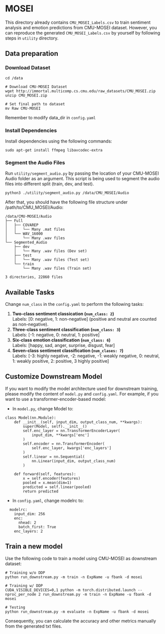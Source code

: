 # MOSEI

This directory already contains `CMU_MOSEI_Labels.csv` to train 
sentiment analysis and emotion predictions from CMU-MOSEI dataset. 
However, you can reproduce the generated `CMU_MOSEI_Labels.csv` by yourself 
by following steps in `utility` directory.


## Data preparation

### Download Dataset

```bash=
cd /data

# Download CMU-MOSEI Dataset
wget http://immortal.multicomp.cs.cmu.edu/raw_datasets/CMU_MOSEI.zip
unzip CMU_MOSEI.zip 

# Set final path to dataset
mv Raw CMU-MOSEI
```
Remember to modify data_dir in `config.yaml`

### Install Dependencies

Install dependencies using the following commands:
```bash=
sudo apt-get install ffmpeg libavcodec-extra
```

### Segment the Audio Files

Run `utility/segment_audio.py` by passing the location of your CMU-MOSEI Audio folder as an argument.
This script is being used to segment the audio files into different split (train, dev, and test).

```bash=
python3 ./utility/segment_audio.py /data/CMU_MOSEI/Audio
```

After that, you should have the following file structure under /path/to/CMU_MOSEI/Audio:

```
/data/CMU-MOSEI/Audio
├── Full
│   ├── COVAREP
│   │   └── Many .mat files
│   └── WAV_16000
│       └── Many .wav files
└── Segmented_Audio
    ├── dev
    │   └── Many .wav files (Dev set)
    ├── test
    │   └── Many .wav files (Test set)
    └── train
        └── Many .wav files (Train set)

3 directories, 22860 files
```

## Available Tasks
Change `num_class` in the `config.yaml` to perform the following tasks:   
1. **Two-class sentiment classication (`num_class: 2`)**  
Labels: [0: negative, 1: non-negative] (positive and neutral are counted as non-negative).  
2. **Three-class sentiment classification (`num_class: 3`)**  
Labels: [-1: negative, 0: neutral, 1: positive]  
3. **Six-class emotion classification (`num_class: 6`)**  
Labels: [happy, sad, anger, surprise, disgust, fear]  
4. **Seven-class sentiment classification (`num_clases: 7`)**  
Labels: [-3: highly negative, -2: negative, -1: weakly negative, 0: neutral, 1: weakly positive, 2: positive, 3 highly positive]

## Customize Downstream Model
If you want to modify the model architecture used for downstream training, please modify the content of `model.py` and `config.yaml`. For example, if you want to use a transformer-encoder-based model:
- In `model.py`, change Model to:
```python=
class Model(nn.Module):
    def __init__(self, input_dim, output_class_num, **kwargs):
        super(Model, self).__init__()
        self.enc_layer = nn.TransformerEncoderLayer(
            input_dim, **kwargs['enc']
        )
        self.encoder = nn.TransformerEncoder(
            self.enc_layer, kwargs['enc_layers']
        )
        self.linear = nn.Sequential(
            nn.Linear(input_dim, output_class_num)
        )

    def forward(self, features):
        x = self.encoder(features)
        pooled = x.mean(dim=1)
        predicted = self.linear(pooled)
        return predicted
```

- In `config.yaml`, change modelrc to:
```python=
  modelrc:
    input_dim: 256
    enc:
      nhead: 2
      batch_first: True
    enc_layers: 2
```

## Train a new model

Use the following code to train a model using CMU-MOSEI as downstream dataset:
```
# Training w/o DDP
python run_downstream.py -m train -n ExpName -u fbank -d mosei

# Training w/ DDP
CUDA_VISIBLE_DEVICES=0,1 python -m torch.distributed.launch --nproc_per_node 2 run_downstream.py -m train -n ExpName -u fbank -d mosei

# Testing
python run_downstream.py -m evaluate -n ExpName -u fbank -d mosei
```
Consequently, you can calculate the accuracy and other metrics manually from the generated txt files.

